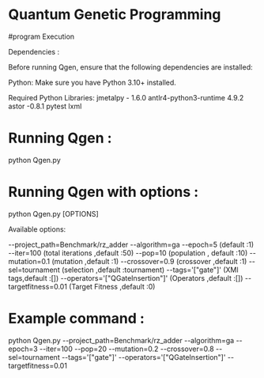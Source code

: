 # Quantum Genetic Programming

#program Execution

Dependencies :

Before running Qgen, ensure that the following dependencies are installed:

Python: Make sure you have Python 3.10+ installed.

Required Python Libraries:
jmetalpy - 1.6.0
antlr4-python3-runtime 4.9.2
astor -0.8.1
pytest
lxml

# Running Qgen :

python Qgen.py

# Running Qgen with options :

python Qgen.py [OPTIONS]

Available options:

--project_path=Benchmark/rz_adder
--algorithm=ga
--epoch=5  (default :1)
--iter=100 (total iterations ,default :50)
--pop=10   (population , default :10)
--mutation=0.1 (mutation ,default :1)
--crossover=0.9 (crossover ,default :1)
--sel=tournament (selection ,default :tournament)
--tags='["gate"]' (XMl tags,default :[])
--operators='["QGateInsertion"]' (Operators ,default :[])
--targetfitness=0.01 (Target Fitness ,default :0)

# Example command :
python Qgen.py --project_path=Benchmark/rz_adder --algorithm=ga --epoch=3 --iter=100 --pop=20 --mutation=0.2 --crossover=0.8 --sel=tournament --tags='["gate"]' --operators='["QGateInsertion"]' --targetfitness=0.01
